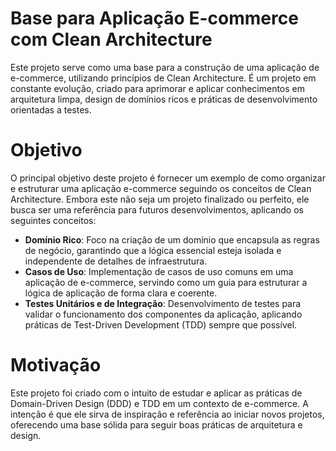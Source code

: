  #  Base para Aplicação E-commerce com Clean Architecture
Este projeto serve como uma base para a construção de uma aplicação de e-commerce, utilizando princípios de Clean Architecture. É um projeto em constante evolução, criado para aprimorar e aplicar conhecimentos em arquitetura limpa, design de domínios ricos e práticas de desenvolvimento orientadas a testes.

# Objetivo
O principal objetivo deste projeto é fornecer um exemplo de como organizar e estruturar uma aplicação e-commerce seguindo os conceitos de Clean Architecture. Embora este não seja um projeto finalizado ou perfeito, ele busca ser uma referência para futuros desenvolvimentos, aplicando os seguintes conceitos:

- **Domínio Rico**: Foco na criação de um domínio que encapsula as regras de negócio, garantindo que a lógica essencial esteja isolada e independente de detalhes de infraestrutura.
- **Casos de Uso**: Implementação de casos de uso comuns em uma aplicação de e-commerce, servindo como um guia para estruturar a lógica de aplicação de forma clara e coerente.
- **Testes Unitários e de Integração**: Desenvolvimento de testes para validar o funcionamento dos componentes da aplicação, aplicando práticas de Test-Driven Development (TDD) sempre que possível.


# Motivação
Este projeto foi criado com o intuito de estudar e aplicar as práticas de Domain-Driven Design (DDD) e TDD em um contexto de e-commerce. A intenção é que ele sirva de inspiração e referência ao iniciar novos projetos, oferecendo uma base sólida para seguir boas práticas de arquitetura e design.